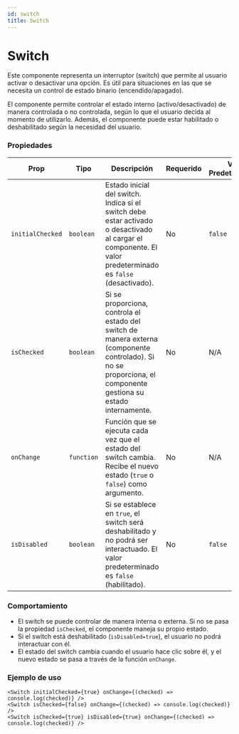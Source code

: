 ```yaml
---
id: switch
title: Switch
---
```


# Switch

Este componente representa un interruptor (switch) que permite al usuario activar o desactivar una opción. Es útil para situaciones en las que se necesita un control de estado binario (encendido/apagado).

El componente permite controlar el estado interno (activo/desactivado) de manera controlada o no controlada, según lo que el usuario decida al momento de utilizarlo. Además, el componente puede estar habilitado o deshabilitado según la necesidad del usuario.

### Propiedades

| Prop             | Tipo       | Descripción                                                                                                                                                      | Requerido | Valor Predeterminado |
| ---------------- | ---------- | ---------------------------------------------------------------------------------------------------------------------------------------------------------------- | --------- | -------------------- |
| `initialChecked` | `boolean`  | Estado inicial del switch. Indica si el switch debe estar activado o desactivado al cargar el componente. El valor predeterminado es `false` (desactivado).      | No        | `false`              |
| `isChecked`      | `boolean`  | Si se proporciona, controla el estado del switch de manera externa (componente controlado). Si no se proporciona, el componente gestiona su estado internamente. | No        | N/A                  |
| `onChange`       | `function` | Función que se ejecuta cada vez que el estado del switch cambia. Recibe el nuevo estado (`true` o `false`) como argumento.                                       | No        | N/A                  |
| `isDisabled`     | `boolean`  | Si se establece en `true`, el switch será deshabilitado y no podrá ser interactuado. El valor predeterminado es `false` (habilitado).                            | No        | `false`              |

### Comportamiento

- El switch se puede controlar de manera interna o externa. Si no se pasa la propiedad `isChecked`, el componente maneja su propio estado.
- Si el switch está deshabilitado (`isDisabled=true`), el usuario no podrá interactuar con él.
- El estado del switch cambia cuando el usuario hace clic sobre él, y el nuevo estado se pasa a través de la función `onChange`.

### Ejemplo de uso

```tsx
<Switch initialChecked={true} onChange={(checked) => console.log(checked)} />
<Switch isChecked={false} onChange={(checked) => console.log(checked)} />
<Switch isChecked={true} isDisabled={true} onChange={(checked) => console.log(checked)} />
```
